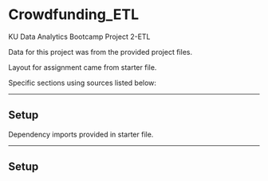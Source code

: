 # Crowdfunding_ETL
KU Data Analytics Bootcamp Project 2-ETL

Data for this project was from the provided project files.

Layout for assignment came from starter file.

Specific sections using sources listed below:

--------------------------------------------------
Setup 
--------------------------------------------------

Dependency imports provided in starter file.

--------------------------------------------------
Setup 
--------------------------------------------------